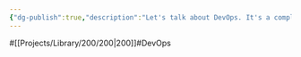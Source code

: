 ```yaml
---
{"dg-publish":true,"description":"Let's talk about DevOps. It's a complex concept with a lot of things wrapped up in it. But let's always think about it that the same goal in mind that how do we go from development to deployment faster ans safer?","permalink":"/projects/library/200/200/","dgPassFrontmatter":true,"noteIcon":"0","created":"2024-01-31T10:10:43.192+09:00","updated":"2024-06-20T02:17:11.190+09:00"}
---
```


#[[Projects/Library/200/200\|200]]#DevOps

